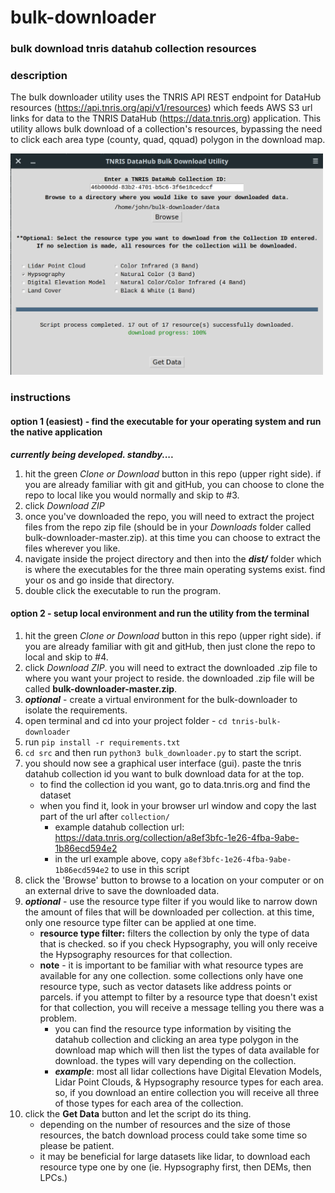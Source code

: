# bulk-downloader
### __bulk download tnris datahub collection resources__

### description
The bulk downloader utility uses the TNRIS API REST endpoint for DataHub resources (https://api.tnris.org/api/v1/resources) which feeds AWS S3 url links for data to the TNRIS DataHub (https://data.tnris.org) application. This utility allows bulk download of a collection's resources, bypassing the need to click each area type (county, quad, qquad) polygon in the download map.

<img src="/resources/bulk-downloader-linux.png" width="500">

### instructions

#### option 1 (easiest) - find the executable for your operating system and run the native application

__*currently being developed. standby....*__

1. hit the green *Clone or Download* button in this repo (upper right side). if you are already familiar with git and gitHub, you can choose to clone the repo to local like you would normally and skip to #3.
2. click *Download ZIP*
3. once you've downloaded the repo, you will need to extract the project files from the repo zip file (should be in your *Downloads* folder called bulk-downloader-master.zip). at this time you can choose to extract the files wherever you like.
4. navigate inside the project directory and then into the __*dist/*__ folder which is where the executables for the three main operating systems exist. find your os and go inside that directory.
5. double click the executable to run the program.


#### option 2 - setup local environment and run the utility from the terminal

1. hit the green *Clone or Download* button in this repo (upper right side). if you are already familiar with git and gitHub, then just clone the repo to local and skip to #4.
2. click *Download ZIP*. you will need to extract the downloaded .zip file to where you want your project to reside. the downloaded .zip file will be called __bulk-downloader-master.zip__.
3. __*optional*__ - create a virtual environment for the bulk-downloader to isolate the requirements.
4. open terminal and cd into your project folder - `cd tnris-bulk-downloader`
5. run `pip install -r requirements.txt`
6. `cd src` and then run `python3 bulk_downloader.py` to start the script.
7. you should now see a graphical user interface (gui). paste the tnris datahub collection id you want to bulk download data for at the top.
    - to find the collection id you want, go to data.tnris.org and find the dataset
    - when you find it, look in your browser url window and copy the last part of the url after `collection/`
      - example datahub collection url: https://data.tnris.org/collection/a8ef3bfc-1e26-4fba-9abe-1b86ecd594e2
      - in the url example above, copy `a8ef3bfc-1e26-4fba-9abe-1b86ecd594e2` to use in this script
8. click the 'Browse' button to browse to a location on your computer or on an external drive to save the downloaded data.
9. __*optional*__ - use the resource type filter if you would like to narrow down the amount of files that will be downloaded per collection. at this time, only one resource type filter can be applied at one time.
    - **resource type filter:** filters the collection by only the type of data that is checked. so if you check Hypsography, you will only receive the Hypsography resources for that collection.
    - **note** - it is important to be familiar with what resource types are available for any one collection. some collections only have one resource type, such as vector datasets like address points or parcels. if you attempt to filter by a resource type that doesn't exist for that collection, you will receive a message telling you there was a problem.
      - you can find the resource type information by visiting the datahub collection and clicking an area type polygon in the download map which will then list the types of data available for download. the types will vary depending on the collection.
      - __*example*__: most all lidar collections have Digital Elevation Models, Lidar Point Clouds, & Hypsography resource types for each area. so, if you download an entire collection you will receive all three of those types for each area of the collection.
10. click the **Get Data** button and let the script do its thing.
    - depending on the number of resources and the size of those resources, the batch download process could take some time so please be patient.
    - it may be beneficial for large datasets like lidar, to download each resource type one by one (ie. Hypsography first, then DEMs, then LPCs.)
